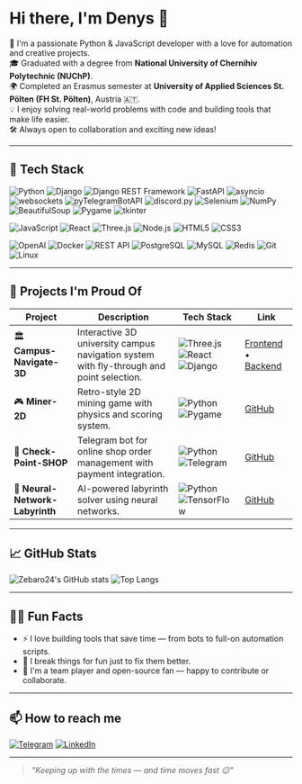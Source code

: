 # Hi there, I'm Denys 👋

🚀 I'm a passionate Python & JavaScript developer with a love for automation and creative projects.  
🎓 Graduated with a degree from **National University of Chernihiv Polytechnic (NUChP)**.  
🌍 Completed an Erasmus semester at **University of Applied Sciences St. Pölten (FH St. Pölten)**, Austria 🇦🇹.  
💡 I enjoy solving real-world problems with code and building tools that make life easier.  
🛠️ Always open to collaboration and exciting new ideas!

---

## 🧠 Tech Stack

![Python](https://img.shields.io/badge/Python-3776AB?style=for-the-badge&logo=python&logoColor=white)
![Django](https://img.shields.io/badge/Django-092E20?style=for-the-badge&logo=django&logoColor=white)
![Django REST Framework](https://img.shields.io/badge/DRF-092E20?style=for-the-badge&logo=django&logoColor=white)
![FastAPI](https://img.shields.io/badge/FastAPI-009688?style=for-the-badge&logo=fastapi&logoColor=white)
![asyncio](https://img.shields.io/badge/asyncio-000000?style=for-the-badge&logo=python&logoColor=white)
![websockets](https://img.shields.io/badge/websockets-000000?style=for-the-badge&logo=python&logoColor=white)
![pyTelegramBotAPI](https://img.shields.io/badge/pyTelegramBotAPI-0088CC?style=for-the-badge&logo=telegram&logoColor=white)
![discord.py](https://img.shields.io/badge/discord.py-7289DA?style=for-the-badge&logo=discord&logoColor=white)
![Selenium](https://img.shields.io/badge/Selenium-43B02A?style=for-the-badge&logo=selenium&logoColor=white)
![NumPy](https://img.shields.io/badge/NumPy-013243?style=for-the-badge&logo=numpy&logoColor=white)
![BeautifulSoup](https://img.shields.io/badge/BeautifulSoup-7B1FA2?style=for-the-badge&logo=python&logoColor=white)
![Pygame](https://img.shields.io/badge/Pygame-1E90FF?style=for-the-badge&logo=python&logoColor=white)
![tkinter](https://img.shields.io/badge/Tkinter-FF6F00?style=for-the-badge&logo=python&logoColor=white)

![JavaScript](https://img.shields.io/badge/JavaScript-F7DF1E?style=for-the-badge&logo=javascript&logoColor=black)
![React](https://img.shields.io/badge/React-20232A?style=for-the-badge&logo=react)
![Three.js](https://img.shields.io/badge/Three.js-000000?style=for-the-badge&logo=three.js&logoColor=white)
![Node.js](https://img.shields.io/badge/Node.js-339933?style=for-the-badge&logo=node.js&logoColor=white)
![HTML5](https://img.shields.io/badge/HTML5-E34F26?style=for-the-badge&logo=html5&logoColor=white)
![CSS3](https://img.shields.io/badge/CSS3-1572B6?style=for-the-badge&logo=css3&logoColor=white)

![OpenAI](https://img.shields.io/badge/OpenAI-412991?style=for-the-badge&logo=openai&logoColor=white)
![Docker](https://img.shields.io/badge/Docker-2496ED?style=for-the-badge&logo=docker&logoColor=white)
![REST API](https://img.shields.io/badge/REST_API-000000?style=for-the-badge&logo=swagger&logoColor=white)
![PostgreSQL](https://img.shields.io/badge/PostgreSQL-336791?style=for-the-badge&logo=postgresql&logoColor=white)
![MySQL](https://img.shields.io/badge/MySQL-00758F?style=for-the-badge&logo=mysql&logoColor=white)
![Redis](https://img.shields.io/badge/Redis-DC382D?style=for-the-badge&logo=redis&logoColor=white)
![Git](https://img.shields.io/badge/Git-F05032?style=for-the-badge&logo=git&logoColor=white)
![Linux](https://img.shields.io/badge/Linux-FCC624?style=for-the-badge&logo=linux&logoColor=black)


---

## 🧩 Projects I'm Proud Of

| Project | Description | Tech Stack | Link |
|---------|-------------|------------|------|
| 🏛️ **Campus-Navigate-3D** | Interactive 3D university campus navigation system with fly-through and point selection. | ![Three.js](https://img.shields.io/badge/Three.js-000000?style=flat&logo=three.js) ![React](https://img.shields.io/badge/React-20232A?style=flat&logo=react) ![Django](https://img.shields.io/badge/Django-092E20?style=flat&logo=django) | [Frontend](https://github.com/Zebaro24/Campus-Navigate-3D-FE) • [Backend](https://github.com/Zebaro24/Campus-Navigate-3D-BE) |
| 🎮 **Miner-2D** | Retro-style 2D mining game with physics and scoring system. | ![Python](https://img.shields.io/badge/Python-3776AB?style=flat&logo=python&logoColor=white) ![Pygame](https://img.shields.io/badge/Pygame-000000?style=flat&logo=pygame&logoColor=white) | [GitHub](https://github.com/Zebaro24/Miner-2D) |
| 🤖 **Check-Point-SHOP** | Telegram bot for online shop order management with payment integration. | ![Python](https://img.shields.io/badge/Python-3776AB?style=flat&logo=python&logoColor=white) ![Telegram](https://img.shields.io/badge/Telegram-2CA5E0?style=flat&logo=telegram&logoColor=white) | [GitHub](https://github.com/Zebaro24/Check-Point-SHOP) |
| 🧠 **Neural-Network-Labyrinth** | AI-powered labyrinth solver using neural networks. | ![Python](https://img.shields.io/badge/Python-3776AB?style=flat&logo=python&logoColor=white) ![TensorFlow](https://img.shields.io/badge/TensorFlow-FF6F00?style=flat&logo=tensorflow&logoColor=white) | [GitHub](https://github.com/Zebaro24-Stud/Neural-Network-Labyrinth) |


---

## 📈 GitHub Stats

![Zebaro24's GitHub stats](https://github-readme-stats.vercel.app/api?username=Zebaro24&show_icons=true&theme=radical)
![Top Langs](https://github-readme-stats.vercel.app/api/top-langs/?username=Zebaro24&layout=compact&theme=radical)

---

## 🧙‍♂️ Fun Facts

- ⚡ I love building tools that save time — from bots to full-on automation scripts.
- 🧪 I break things for fun just to fix them better.
- 🤝 I'm a team player and open-source fan — happy to contribute or collaborate.

---

## 📫 How to reach me

[![Telegram](https://img.shields.io/badge/Telegram-2CA5E0?style=flat&logo=telegram&logoColor=white)](https://t.me/Zebaro24)
[![LinkedIn](https://img.shields.io/badge/LinkedIn-0A66C2?style=flat&logo=linkedin&logoColor=white)](https://linkedin.com/in/yourprofile)

---

> _"Keeping up with the times — and time moves fast 😉"_

